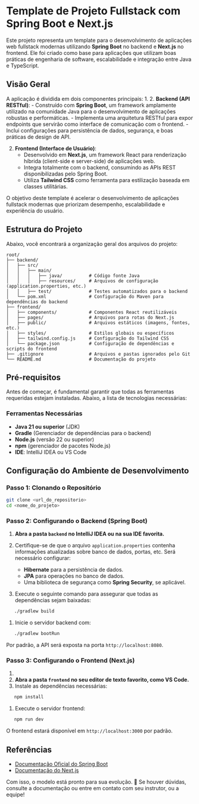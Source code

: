 # Template de Projeto Fullstack com Spring Boot e Next.js

Este projeto representa um template para o desenvolvimento de aplicações web fullstack modernas utilizando **Spring Boot** no backend e **Next.js** no frontend. Ele foi criado como base para aplicações que utilizam boas práticas de engenharia de software, escalabilidade e integração entre Java e TypeScript.

## **Visão Geral**

A aplicação é dividida em dois componentes principais:
1. 
2. **Backend (API RESTful)**:
    - Construído com **Spring Boot**, um framework amplamente utilizado na comunidade Java para o desenvolvimento de aplicações robustas e performáticas.
    - Implementa uma arquitetura RESTful para expor endpoints que servirão como interface de comunicação com o frontend.
    - Inclui configurações para persistência de dados, segurança, e boas práticas de design de API.

2. **Frontend (Interface de Usuário)**:
    - Desenvolvido em **Next.js**, um framework React para renderização híbrida (client-side e server-side) de aplicações web.
    - Integra totalmente com o backend, consumindo as APIs REST disponibilizadas pelo Spring Boot.
    - Utiliza **Tailwind CSS** como ferramenta para estilização baseada em classes utilitárias.

O objetivo deste template é acelerar o desenvolvimento de aplicações fullstack modernas que priorizam desempenho, escalabilidade e experiência do usuário.

## **Estrutura do Projeto**
Abaixo, você encontrará a organização geral dos arquivos do projeto:
``` 
root/
├── backend/
│   ├── src/
│   │   ├── main/
│   │   │   ├── java/          # Código fonte Java
│   │   │   ├── resources/     # Arquivos de configuração (application.properties, etc.)
│   │   ├── test/              # Testes automatizados para o backend
│   └── pom.xml                # Configuração do Maven para dependências do backend
├── frontend/
│   ├── components/            # Componentes React reutilizáveis
│   ├── pages/                 # Arquivos para rotas do Next.js
│   ├── public/                # Arquivos estáticos (imagens, fontes, etc.)
│   ├── styles/                # Estilos globais ou específicos
│   ├── tailwind.config.js     # Configuração do Tailwind CSS
│   └── package.json           # Configuração de dependências e scripts do frontend
├── .gitignore                 # Arquivos e pastas ignorados pelo Git
└── README.md                  # Documentação do projeto
```
## **Pré-requisitos**
Antes de começar, é fundamental garantir que todas as ferramentas requeridas estejam instaladas. Abaixo, a lista de tecnologias necessárias:
### Ferramentas Necessárias
- **Java 21 ou superior** (JDK)
- **Gradle** (Gerenciador de dependências para o backend)
- **Node.js** (versão 22 ou superior)
- **npm** (gerenciador de pacotes Node.js)
- **IDE**: IntelliJ IDEA ou VS Code

## **Configuração do Ambiente de Desenvolvimento**

### Passo 1: Clonando o Repositório

``` bash
git clone <url_do_repositorio>
cd <nome_do_projeto>
```

### Passo 2: Configurando o Backend (Spring Boot)
1. **Abra a pasta `backend` no IntelliJ IDEA ou na sua IDE favorita.**
2. Certifique-se de que o arquivo `application.properties` contenha informações atualizadas sobre banco de dados, portas, etc. Será necessário configurar:
    - **Hibernate** para a persistência de dados.
    - **JPA** para operações no banco de dados.
    - Uma biblioteca de segurança como **Spring Security**, se aplicável.

3. Execute o seguinte comando para assegurar que todas as dependências sejam baixadas:
``` bash
   ./gradlew build
```
1. Inicie o servidor backend com:
``` bash
   ./gradlew bootRun
```
Por padrão, a API será exposta na porta `http://localhost:8080`.

### Passo 3: Configurando o Frontend (Next.js)
1. 
2. **Abra a pasta `frontend` no seu editor de texto favorito, como VS Code.**
2. Instale as dependências necessárias:
``` bash
   npm install
```
1. Execute o servidor frontend:
``` bash
   npm run dev
```
O frontend estará disponível em `http://localhost:3000` por padrão.

## **Referências**
- [Documentação Oficial do Spring Boot](https://spring.io/projects/spring-boot)
- [Documentação do Next.js](https://nextjs.org/docs)

Com isso, o modelo está pronto para sua evolução. 🚀 Se houver dúvidas, consulte a documentação ou entre em contato com seu instrutor, ou a equipe!
